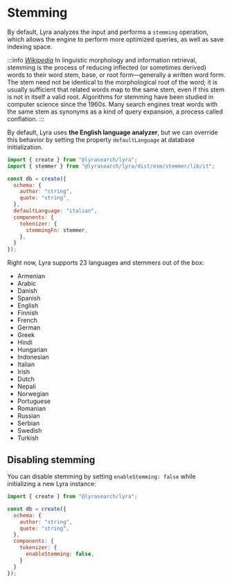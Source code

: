 # Stemming

By default, Lyra analyzes the input and performs a `stemming` operation, which
allows the engine to perform more optimized queries, as well as save indexing
space.

:::info
[_Wikipedia_](https://en.wikipedia.org/wiki/Stemming) In linguistic
morphology and information retrieval, stemming is the process of reducing
inflected (or sometimes derived) words to their word stem, base, or root
form—generally a written word form. The stem need not be identical to the
morphological root of the word; it is usually sufficient that related words map
to the same stem, even if this stem is not in itself a valid root. Algorithms
for stemming have been studied in computer science since the 1960s. Many search
engines treat words with the same stem as synonyms as a kind of query expansion,
a process called conflation.
:::

By default, Lyra uses **the English language analyzer**, but we can override
this behavior by setting the property `defaultLanguage` at database
initialization.

```javascript
import { create } from "@lyrasearch/lyra";
import { stemmer } from "@lyrasearch/lyra/dist/esm/stemmer/lib/it";

const db = create({
  schema: {
    author: "string",
    quote: "string",
  },
  defaultLanguage: "italian",
  components: {
    tokenizer: {
      stemmingFn: stemmer,
    },
  }
});
```

Right now, Lyra supports 23 languages and stemmers out of the box:

- Armenian
- Arabic
- Danish
- Spanish
- English
- Finnish
- French
- German
- Greek
- Hindi
- Hungarian
- Indonesian
- Italian
- Irish
- Dutch
- Nepali
- Norwegian
- Portuguese
- Romanian
- Russian
- Serbian
- Swedish
- Turkish

## Disabling stemming

You can disable stemming by setting `enableStemming: false` while initializing a
new Lyra instance:

```javascript
import { create } from "@lyrasearch/lyra";

const db = create({
  schema: {
    author: "string",
    quote: "string",
  },
  components: {
    tokenizer: {
      enableStemming: false,
    }
  }
});
```
